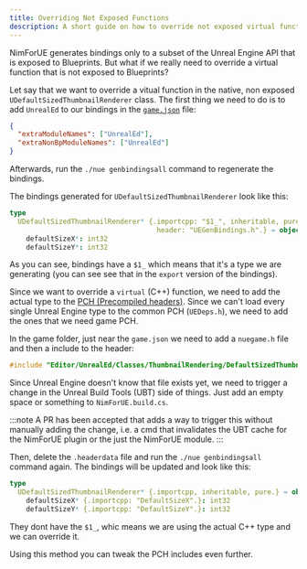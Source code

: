 ```yaml
---
title: Overriding Not Exposed Functions
description: A short guide on how to override not exposed virtual functions
---
```


NimForUE generates bindings only to a subset of the Unreal Engine API that is exposed to Blueprints. But what if we really need to override a virtual function that is not exposed to Blueprints?

Let say that we want to override a vitual function in the native, non exposed `UDefaultSizedThumbnailRenderer` class. The first thing we need to do is to add `UnrealEd` to our bindings in the [`game.json`](/configuration/config-files) file:

```json
{
  "extraModuleNames": ["UnrealEd"],
  "extraNonBpModuleNames": ["UnrealEd"]
}
```

Afterwards, run the `./nue genbindingsall` command to regenerate the bindings.

The bindings generated for `UDefaultSizedThumbnailRenderer` look like this:

```nim
type
  UDefaultSizedThumbnailRenderer* {.importcpp: "$1_", inheritable, pure,
                                    header: "UEGenBindings.h".} = object of UThumbnailRenderer
    defaultSizeX*: int32
    defaultSizeY*: int32
```

As you can see, bindings have a `$1_` which means that it's a type we are generating (you can see see that in the `export` version of the bindings).

Since we want to override a `virtual` (C++) function, we need to add the actual type to the [PCH (Precompiled headers)](https://en.wikipedia.org/wiki/Precompiled_header). Since we can't load every single Unreal Engine type to the common PCH (`UEDeps.h`), we need to add the ones that we need game PCH.

In the game folder, just near the `game.json` we need to add a `nuegame.h` file and then a include to the header:

```cpp
#include "Editor/UnrealEd/Classes/ThumbnailRendering/DefaultSizedThumbnailRenderer.h"
```

Since Unreal Engine doesn't know that file exists yet, we need to trigger a change in the Unreal Build Tools (UBT) side of things. Just add an empty space or something to `NimForUE.build.cs`.

:::note
A PR has been accepted that adds a way to trigger this without manually adding the change, i.e. a cmd that invalidates the UBT cache for the NimForUE plugin or the just the NimForUE module.
:::

Then, delete the `.headerdata` file and run the `./nue genbindingsall` command again. The bindings will be updated and look like this:

```nim
type
  UDefaultSizedThumbnailRenderer* {.importcpp, inheritable, pure.} = object of UThumbnailRenderer
    defaultSizeX* {.importcpp: "DefaultSizeX".}: int32
    defaultSizeY* {.importcpp: "DefaultSizeY".}: int32
```

They dont have the `$1_`, whic means we are using the actual C++ type and we can override it.

Using this method you can tweak the PCH includes even further.